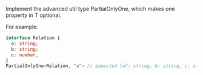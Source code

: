 Implement the advanced util type PartialOnlyOne<T>, which makes one property in T optional.

For example:
```ts
interface Relation {
  a: string;
  b: string;
  c: number,
}
PartialOnlyOne<Relation, "a"> // expected {a?: string, b: string, c: string}
```
